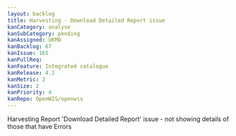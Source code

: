 ```yaml
---
layout: backlog
title: Harvesting - Download Detailed Report issue
kanCategory: analyse
kanSubCategory: pending
kanAssigned: UKMO
kanBacklog: 67
kanIssue: 165
kanPullReq:
kanFeature: Integrated catalogue
kanRelease: 4.1
kanMetric: 2
kanSize: 2
kanPriority: 4
kanRepo: OpenWIS/openwis
---
```

Harvesting Report 'Download Detailed Report' issue - not showing details of those that have Errors
